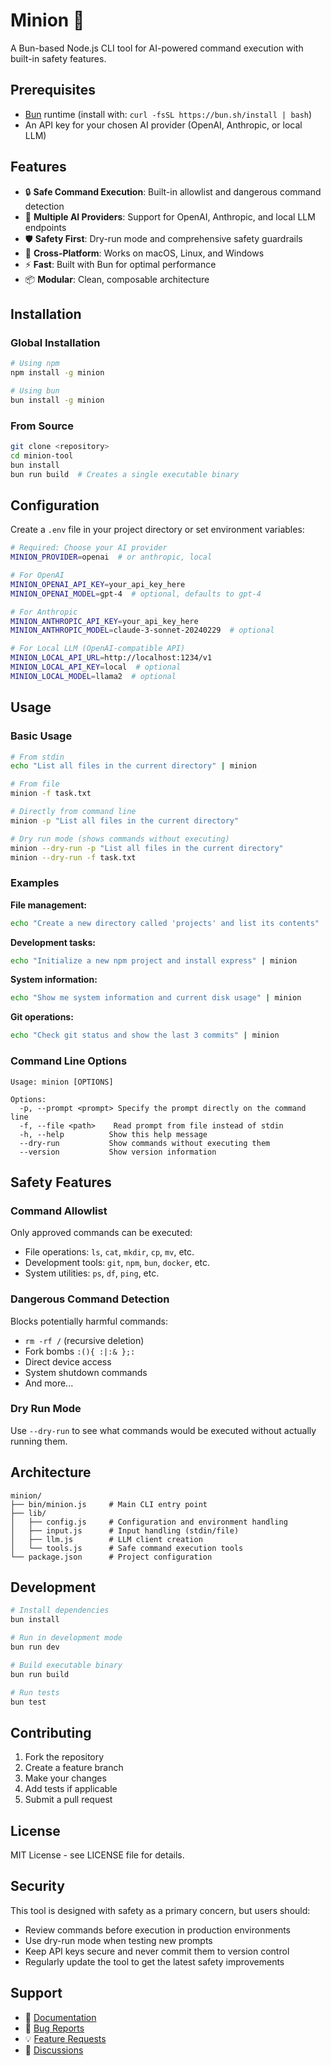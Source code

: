 # Minion 🤖

A Bun-based Node.js CLI tool for AI-powered command execution with built-in safety features.

## Prerequisites

- [Bun](https://bun.sh) runtime (install with: `curl -fsSL https://bun.sh/install | bash`)
- An API key for your chosen AI provider (OpenAI, Anthropic, or local LLM)

## Features

- 🔒 **Safe Command Execution**: Built-in allowlist and dangerous command detection
- 🤖 **Multiple AI Providers**: Support for OpenAI, Anthropic, and local LLM endpoints
- 🛡️ **Safety First**: Dry-run mode and comprehensive safety guardrails
- 🚀 **Cross-Platform**: Works on macOS, Linux, and Windows
- ⚡ **Fast**: Built with Bun for optimal performance
- 📦 **Modular**: Clean, composable architecture

## Installation

### Global Installation
```bash
# Using npm
npm install -g minion

# Using bun
bun install -g minion
```

### From Source
```bash
git clone <repository>
cd minion-tool
bun install
bun run build  # Creates a single executable binary
```

## Configuration

Create a `.env` file in your project directory or set environment variables:

```bash
# Required: Choose your AI provider
MINION_PROVIDER=openai  # or anthropic, local

# For OpenAI
MINION_OPENAI_API_KEY=your_api_key_here
MINION_OPENAI_MODEL=gpt-4  # optional, defaults to gpt-4

# For Anthropic
MINION_ANTHROPIC_API_KEY=your_api_key_here
MINION_ANTHROPIC_MODEL=claude-3-sonnet-20240229  # optional

# For Local LLM (OpenAI-compatible API)
MINION_LOCAL_API_URL=http://localhost:1234/v1
MINION_LOCAL_API_KEY=local  # optional
MINION_LOCAL_MODEL=llama2  # optional
```

## Usage

### Basic Usage
```bash
# From stdin
echo "List all files in the current directory" | minion

# From file
minion -f task.txt

# Directly from command line
minion -p "List all files in the current directory"

# Dry run mode (shows commands without executing)
minion --dry-run -p "List all files in the current directory"
minion --dry-run -f task.txt
```

### Examples

**File management:**
```bash
echo "Create a new directory called 'projects' and list its contents" | minion
```

**Development tasks:**
```bash
echo "Initialize a new npm project and install express" | minion
```

**System information:**
```bash
echo "Show me system information and current disk usage" | minion
```

**Git operations:**
```bash
echo "Check git status and show the last 3 commits" | minion
```

### Command Line Options

```
Usage: minion [OPTIONS]

Options:
  -p, --prompt <prompt> Specify the prompt directly on the command line
  -f, --file <path>    Read prompt from file instead of stdin
  -h, --help          Show this help message
  --dry-run           Show commands without executing them
  --version           Show version information
```

## Safety Features

### Command Allowlist
Only approved commands can be executed:
- File operations: `ls`, `cat`, `mkdir`, `cp`, `mv`, etc.
- Development tools: `git`, `npm`, `bun`, `docker`, etc.
- System utilities: `ps`, `df`, `ping`, etc.

### Dangerous Command Detection
Blocks potentially harmful commands:
- `rm -rf /` (recursive deletion)
- Fork bombs `:(){ :|:& };:`
- Direct device access
- System shutdown commands
- And more...

### Dry Run Mode
Use `--dry-run` to see what commands would be executed without actually running them.

## Architecture

```
minion/
├── bin/minion.js     # Main CLI entry point
├── lib/
│   ├── config.js     # Configuration and environment handling
│   ├── input.js      # Input handling (stdin/file)
│   ├── llm.js        # LLM client creation
│   └── tools.js      # Safe command execution tools
└── package.json      # Project configuration
```

## Development

```bash
# Install dependencies
bun install

# Run in development mode
bun run dev

# Build executable binary
bun run build

# Run tests
bun test
```

## Contributing

1. Fork the repository
2. Create a feature branch
3. Make your changes
4. Add tests if applicable
5. Submit a pull request

## License

MIT License - see LICENSE file for details.

## Security

This tool is designed with safety as a primary concern, but users should:
- Review commands before execution in production environments
- Use dry-run mode when testing new prompts
- Keep API keys secure and never commit them to version control
- Regularly update the tool to get the latest safety improvements

## Support

- 📖 [Documentation](README.md)
- 🐛 [Bug Reports](issues)
- 💡 [Feature Requests](issues)
- 💬 [Discussions](discussions)
